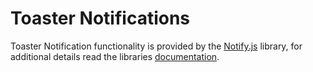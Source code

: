 # Toaster Notifications

Toaster Notification functionality is provided by the [Notify.js](https://github.com/codewithkyle/notifyjs) library, for additional details read the libraries [documentation](https://github.com/codewithkyle/notifyjs#toast-notification).